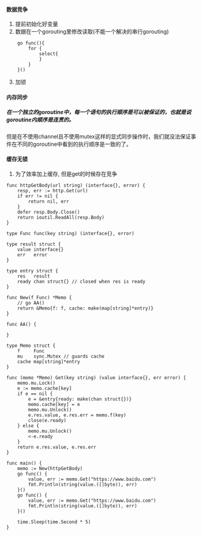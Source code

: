 #### 数据竞争

1. 提前初始化好变量
2. 数据在一个gorouting里修改读取(不能一个解决的串行gorouting)

```
    go func(){
        for {
            select{
            }
        }
    }()
```
3. 加锁


#### 内存同步


##### 在一个独立的goroutine中，每一个语句的执行顺序是可以被保证的，也就是说goroutine内顺序是连贯的。

但是在不使用channel且不使用mutex这样的显式同步操作时，我们就没法保证事件在不同的goroutine中看到的执行顺序是一致的了。


#### 缓存无锁
1. 为了效率加上缓存, 但是get的时候存在竞争
    
```
func httpGetBody(url string) (interface{}, error) {
	resp, err := http.Get(url)
	if err != nil {
		return nil, err
	}
	defer resp.Body.Close()
	return ioutil.ReadAll(resp.Body)
}

type Func func(key string) (interface{}, error)

type result struct {
	value interface{}
	err   error
}

type entry struct {
	res   result
	ready chan struct{} // closed when res is ready
}

func New(f Func) *Memo {
	// go AA()
	return &Memo{f: f, cache: make(map[string]*entry)}
}

func AA() {

}

type Memo struct {
	f     Func
	mu    sync.Mutex // guards cache
	cache map[string]*entry
}

func (memo *Memo) Get(key string) (value interface{}, err error) {
	memo.mu.Lock()
	e := memo.cache[key]
	if e == nil {
		e = &entry{ready: make(chan struct{})}
		memo.cache[key] = e
		memo.mu.Unlock()
		e.res.value, e.res.err = memo.f(key)
		close(e.ready)
	} else {
		memo.mu.Unlock()
		<-e.ready
	}
	return e.res.value, e.res.err
}

func main() {
	memo := New(httpGetBody)
	go func() {
		value, err := memo.Get("https://www.baidu.com")
		fmt.Println(string(value.([]byte)), err)
	}()
	go func() {
		value, err := memo.Get("https://www.baidu.com")
		fmt.Println(string(value.([]byte)), err)
	}()

	time.Sleep(time.Second * 5)
}

```












